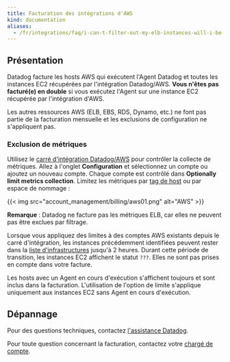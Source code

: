```yaml
---
title: Facturation des intégrations d'AWS
kind: documentation
aliases:
  - /fr/integrations/faq/i-can-t-filter-out-my-elb-instances-will-i-be-charged-for-them/
---
```

## Présentation

Datadog facture les hosts AWS qui exécutent l'Agent Datadog et toutes les instances EC2 récupérées par l'intégration Datadog/AWS. **Vous n'êtes pas facturé(e) en double** si vous exécutez l'Agent sur une instance EC2 récupérée par l'intégration d'AWS.

Les autres ressources AWS (ELB, EBS, RDS, Dynamo, etc.) ne font pas partie de la facturation mensuelle et les exclusions de configuration ne s'appliquent pas.

### Exclusion de métriques

Utilisez le [carré d'intégration Datadog/AWS][1] pour contrôler la collecte de métriques. Allez à l'onglet **Configuration** et sélectionnez un compte ou ajoutez un nouveau compte. Chaque compte est contrôlé dans **Optionally limit metrics collection**. Limitez les métriques par [tag de host][2] ou par espace de nommage :

{{< img src="account_management/billing/aws01.png" alt="AWS" >}}

**Remarque** : Datadog ne facture pas les métriques ELB, car elles ne peuvent pas être exclues par filtrage.

Lorsque vous appliquez des limites à des comptes AWS existants depuis le carré d'intégration, les instances précédemment identifiées peuvent rester dans la [liste d'infrastructures][3] jusqu'à 2 heures. Durant cette période de transition, les instances EC2 affichent le statut `???`. Elles ne sont pas prises en compte dans votre facture.

Les hosts avec un Agent en cours d'exécution s'affichent toujours et sont inclus dans la facturation. L'utilisation de l'option de limite s'applique uniquement aux instances EC2 sans Agent en cours d'exécution.

## Dépannage

Pour des questions techniques, contactez [l'assistance Datadog][4].

Pour toute question concernant la facturation, contactez votre [chargé de compte][5].

[1]: https://app.datadoghq.com/account/settings#integrations/amazon_web_services
[2]: /fr/getting_started/getting_started/tagging/using_tags/#integrations
[3]: /fr/infrastructure
[4]: /fr/help
[5]: mailto:success@datadoghq.com
